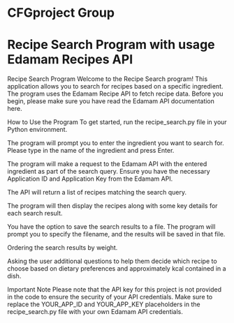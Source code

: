 # CFGproject Group 
# Recipe Search Program with usage Edamam Recipes API

Recipe Search Program
Welcome to the Recipe Search program! This application allows you to search for recipes based on a specific ingredient. The program uses the Edamam Recipe API to fetch recipe data. Before you begin, please make sure you have read the Edamam API documentation here.

How to Use the Program
To get started, run the recipe_search.py file in your Python environment.

The program will prompt you to enter the ingredient you want to search for. Please type in the name of the ingredient and press Enter.

The program will make a request to the Edamam API with the entered ingredient as part of the search query. Ensure you have the necessary Application ID and Application Key from the Edamam API.

The API will return a list of recipes matching the search query.

The program will then display the recipes along with some key details for each search result.

You have the option to save the search results to a file. The program will prompt you to specify the filename, and the results will be saved in that file.

Ordering the search results by weight.

Asking the user additional questions to help them decide which recipe to choose based on dietary preferences and approximately kcal contained in a dish.

Important Note
Please note that the API key for this project is not provided in the code to ensure the security of your API credentials. Make sure to replace the YOUR_APP_ID and YOUR_APP_KEY placeholders in the recipe_search.py file with your own Edamam API credentials.


